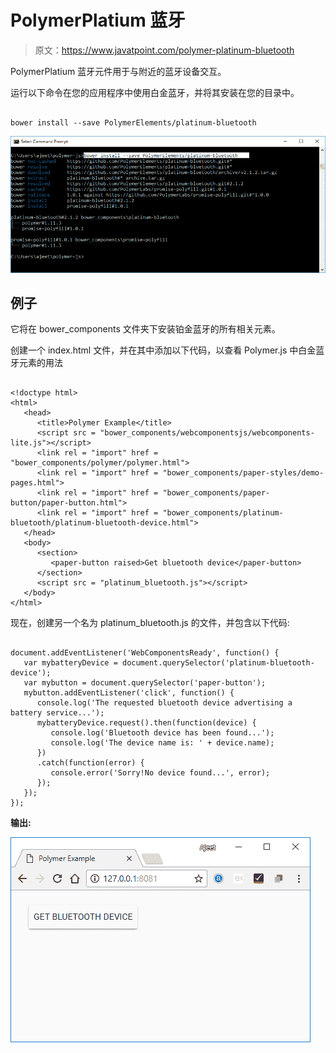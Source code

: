 # PolymerPlatium 蓝牙

> 原文：<https://www.javatpoint.com/polymer-platinum-bluetooth>

PolymerPlatium 蓝牙元件用于与附近的蓝牙设备交互。

运行以下命令在您的应用程序中使用白金蓝牙，并将其安装在您的目录中。

```

bower install --save PolymerElements/platinum-bluetooth 

```

![platinum bluetooth](img/042d4b934672ecfb1f32f441af7d67ee.png)

## 例子

它将在 bower_components 文件夹下安装铂金蓝牙的所有相关元素。

创建一个 index.html 文件，并在其中添加以下代码，以查看 Polymer.js 中白金蓝牙元素的用法

```

<!doctype html>
<html>
   <head>
      <title>Polymer Example</title>
      <script src = "bower_components/webcomponentsjs/webcomponents-lite.js"></script>
      <link rel = "import" href = "bower_components/polymer/polymer.html">
      <link rel = "import" href = "bower_components/paper-styles/demo-pages.html">
      <link rel = "import" href = "bower_components/paper-button/paper-button.html">
      <link rel = "import" href = "bower_components/platinum-bluetooth/platinum-bluetooth-device.html">
   </head>  
   <body>
      <section>
         <paper-button raised>Get bluetooth device</paper-button>
      </section>
      <script src = "platinum_bluetooth.js"></script>
   </body>
</html>

```

现在，创建另一个名为 platinum_bluetooth.js 的文件，并包含以下代码:

```

document.addEventListener('WebComponentsReady', function() {
   var mybatteryDevice = document.querySelector('platinum-bluetooth-device');
   var mybutton = document.querySelector('paper-button');
   mybutton.addEventListener('click', function() {
      console.log('The requested bluetooth device advertising a battery service...');
      mybatteryDevice.request().then(function(device) {
         console.log('Bluetooth device has been found...');
         console.log('The device name is: ' + device.name);
      })
      .catch(function(error) {
         console.error('Sorry!No device found...', error);
      });
   });
});

```

**输出:**

![platinum bluetooth 1](img/c8496fdc05cb6f85256f7869c3c08a74.png)